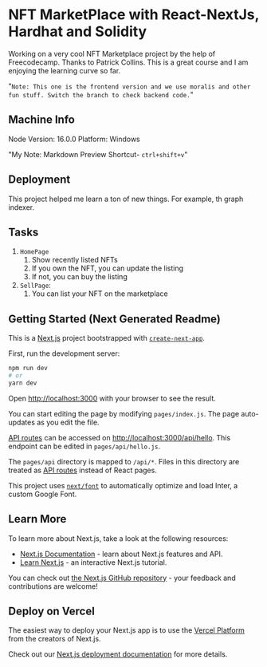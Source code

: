 # NFT MarketPlace with React-NextJs, Hardhat and Solidity

Working on a very cool NFT Marketplace project by the help of Freecodecamp. Thanks to Patrick Collins.
This is a great course and I am enjoying the learning curve so far.

"`Note: This one is the frontend version and we use moralis and other fun stuff. Switch the branch to check backend code.`"

## Machine Info

Node Version: 16.0.0
Platform: Windows

"My Note: Markdown Preview Shortcut- `ctrl+shift+v`"

## Deployment

This project helped me learn a ton of new things. For example, th graph indexer.

## Tasks

1. `HomePage`
    1. Show recently listed NFTs
    2. If you own the NFT, you can update the listing
    3. If not, you can buy the listing
2. `SellPage`:
    1. You can list your NFT on the marketplace

## Getting Started (Next Generated Readme)

This is a [Next.js](https://nextjs.org/) project bootstrapped with [`create-next-app`](https://github.com/vercel/next.js/tree/canary/packages/create-next-app).

First, run the development server:

```bash
npm run dev
# or
yarn dev
```

Open [http://localhost:3000](http://localhost:3000) with your browser to see the result.

You can start editing the page by modifying `pages/index.js`. The page auto-updates as you edit the file.

[API routes](https://nextjs.org/docs/api-routes/introduction) can be accessed on [http://localhost:3000/api/hello](http://localhost:3000/api/hello). This endpoint can be edited in `pages/api/hello.js`.

The `pages/api` directory is mapped to `/api/*`. Files in this directory are treated as [API routes](https://nextjs.org/docs/api-routes/introduction) instead of React pages.

This project uses [`next/font`](https://nextjs.org/docs/basic-features/font-optimization) to automatically optimize and load Inter, a custom Google Font.

## Learn More

To learn more about Next.js, take a look at the following resources:

-   [Next.js Documentation](https://nextjs.org/docs) - learn about Next.js features and API.
-   [Learn Next.js](https://nextjs.org/learn) - an interactive Next.js tutorial.

You can check out [the Next.js GitHub repository](https://github.com/vercel/next.js/) - your feedback and contributions are welcome!

## Deploy on Vercel

The easiest way to deploy your Next.js app is to use the [Vercel Platform](https://vercel.com/new?utm_medium=default-template&filter=next.js&utm_source=create-next-app&utm_campaign=create-next-app-readme) from the creators of Next.js.

Check out our [Next.js deployment documentation](https://nextjs.org/docs/deployment) for more details.
